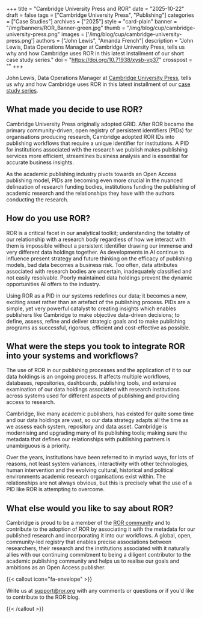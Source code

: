 +++ 
title = "Cambridge University Press and ROR" 
date = "2025-10-22"
draft = false 
tags = ["Cambridge University Press", "Publishing"] 
categories = ["Case Studies"] 
archives = ["2025"]
style = "card-plain" 
banner = "/img/banners/ROR_Banner-green.jpg" 
thumb = "/img/blog/cup/cambridge-university-press.png" 
images = ['/img/blog/cup/cambridge-university-press.png']
authors = ["John Lewis", "Amanda French"] 
description = "John Lewis, Data Operations Manager at Cambridge University Press, tells us why and how Cambridge uses ROR in this latest installment of our short case study series."
doi = "https://doi.org/10.71938/xysb-vp37"
crosspost = ""
+++ 

John Lewis, Data Operations Manager at [Cambridge University Press](https://cambridge.org), tells us why and how Cambridge uses ROR in this latest installment of our [case study series](/categories/case-studies).


## What made you decide to use ROR?

Cambridge University Press originally adopted GRID. After ROR became the primary community-driven, open registry of persistent identifiers (PIDs) for organisations producing research, Cambridge adopted ROR IDs into publishing workflows that require a unique identifier for institutions. A PID for institutions associated with the research we publish makes publishing services more efficient, streamlines business analysis and is essential for accurate business insights. 

As the academic publishing industry pivots towards an Open Access publishing model, PIDs are becoming even more crucial in the nuanced delineation of research funding bodies, institutions funding the publishing of academic research and the relationships they have with the authors conducting the research.


## How do you use ROR?

ROR is a critical facet in our analytical toolkit; understanding the totality of our relationship with a research body regardless of how we interact with them is impossible without a persistent identifier drawing our immense and very different data holdings together. As developments in AI continue to influence present strategy and future thinking on the efficacy of publishing models, bad data becomes a business risk. Too often, data attributes associated with research bodies are uncertain, inadequately classified and not easily resolvable. Poorly maintained data holdings prevent the dynamic opportunities AI offers to the industry. 

Using ROR as a PID in our systems redefines our data; it becomes a new, exciting asset rather than an artefact of the publishing process. PIDs are a simple, yet very powerful catalyst to creating insights which enables publishers like Cambridge to make objective data-driven decisions; to define, assess, refine and deliver strategic goals and to make publishing programs as successful, rigorous, efficient and cost-effective as possible.

## What were the steps you took to integrate ROR into your systems and workflows?

The use of ROR in our publishing processes and the application of it to our data holdings is an ongoing process. It affects multiple workflows, databases, repositories, dashboards, publishing tools, and extensive examination of our data holdings associated with research institutions across systems used for different aspects of publishing and providing access to research.

Cambridge, like many academic publishers, has existed for quite some time and our data holdings are vast, so our data strategy adapts all the time as we assess each system, repository and data asset. Cambridge is modernising and upgrading many of its publishing tools; making sure the metadata that defines our relationships with publishing partners is unambiguous is a priority. 

Over the years, institutions have been referred to in myriad ways, for lots of reasons, not least system variances, interactivity with other technologies, human intervention and the evolving cultural, historical and political environments academic research organisations exist within. The relationships are not always obvious, but this is precisely what the use of a PID like ROR is attempting to overcome.


## What else would you like to say about ROR?

Cambridge is proud to be a member of the [ROR community](https://groups.google.com/a/ror.org/g/ror-communit) and to contribute to the adoption of ROR by associating it with the metadata for our published research and incorporating it into our workflows. A global, open, community-led registry that enables precise associations between researchers, their research and the institutions associated with it naturally allies with our continuing commitment to being a diligent contributor to the academic publishing community and helps us to realise our goals and ambitions as an Open Access publisher. 

{{< callout icon="fa-envelope" >}} 

Write us at support@ror.org with any comments or questions or if you'd like to contribute to the ROR blog. 

{{< /callout >}} 
